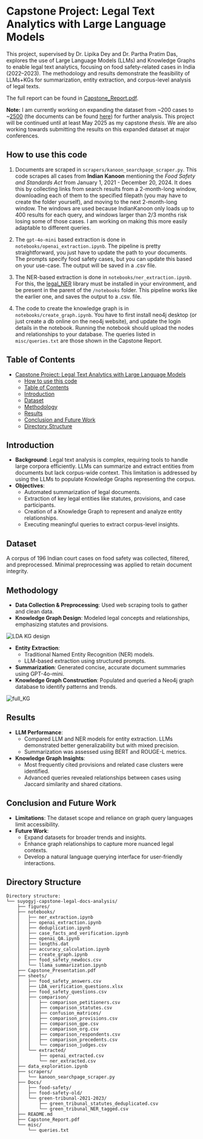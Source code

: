 # Capstone Project: Legal Text Analytics with Large Language Models

This project, supervised by Dr. Lipika Dey and Dr. Partha Pratim Das, explores the use of Large Language Models (LLMs) and Knowledge Graphs to enable legal text analytics, focusing on food safety-related cases in India (2022–2023). The methodology and results demonstrate the feasibility of LLMs+KGs for summarization, entity extraction, and corpus-level analysis of legal texts.

The full report can be found in [Capstone_Report.pdf](https://github.com/suyogyj/capstone-legal-docs-analysis/blob/main/Capstone_Report.pdf).

**Note:** I am currently working on expanding the dataset from ~200 cases to ~<u>2500</u> (the documents can be found [here](https://drive.google.com/drive/folders/1OvoYxTg6QT9cXBDkYe6SmyxzlanrB6cy?usp=sharing)) for further analysis. This project will be continued until at least May 2025 as my capstone *thesis*. We are also working towards submitting the results on this expanded dataset at major conferences.


## How to use this code

1. Documents are scraped in ```scrapers/kanoon_searchpage_scraper.py```. This code scrapes all cases from **Indian Kanoon** mentioning the *Food Safety and Standards Act* from January 1, 2021 - December 20, 2024. It does this by collecting links from search results from a 2-month-long window, downloading each of them to the specified filepath (you may have to create the folder yourself), and moving to the next 2-month-long window. The windows are used because IndianKanoon only loads up to 400 results for each query, and windows larger than 2/3 months risk losing some of those cases. I am working on making this more easily adaptable to different queries.

2. The ```gpt-4o-mini``` based extraction is done in ```notebooks/openai_extraction.ipynb```. The pipeline is pretty straightforward, you just have to update the path to your documents. The prompts specify food safety cases, but you can update this based on your use-case. The output will be saved in a .csv file.
   
3. The NER-based extraction is done in ```notebooks/ner_extraction.ipynb```. For this, the [legal_NER](https://github.com/Legal-NLP-EkStep/legal_NER) library must be installed in your environment, and be present in the parent of the ```/notebooks``` folder. This pipeline works like the earlier one, and saves the output to a .csv. file.

4. The code to create the knowledge graph is in ```notebooks/create_graph.ipynb```. You have to first install neo4j desktop (or just create a db online on the neo4j website), and update the login details in the notebook. Running the notebook should upload the nodes and relationships to your database. The queries listed in ```misc/queries.txt``` are those shown in the Capstone Report.

## Table of Contents

- [Capstone Project: Legal Text Analytics with Large Language Models](#capstone-project-legal-text-analytics-with-large-language-models)
  - [How to use this code](#how-to-use-this-code)
  - [Table of Contents](#table-of-contents)
  - [Introduction](#introduction)
  - [Dataset](#dataset)
  - [Methodology](#methodology)
  - [Results](#results)
  - [Conclusion and Future Work](#conclusion-and-future-work)
  - [Directory Structure](#directory-structure)
  
## Introduction

- **Background**: Legal text analysis is complex, requiring tools to handle large corpora efficiently. LLMs can summarize and extract entities from documents but lack corpus-wide context. This limitation is addressed by using the LLMs to populate Knowledge Graphs representing the corpus.
- **Objectives**:
  - Automated summarization of legal documents.
  - Extraction of key legal entities like statutes, provisions, and case participants.
  - Creation of a Knowledge Graph to represent and analyze entity relationships.
  - Executing meaningful queries to extract corpus-level insights.

## Dataset

A corpus of 196 Indian court cases on food safety was collected, filtered, and preprocessed. Minimal preprocessing was applied to retain document integrity.

## Methodology

- **Data Collection & Preprocessing**: Used web scraping tools to gather and clean data.
- **Knowledge Graph Design**: Modeled legal concepts and relationships, emphasizing statutes and provisions.

![LDA KG design](https://github.com/user-attachments/assets/6c7ca12e-b447-40ef-9f19-dbbc83cc4eb6)
  
- **Entity Extraction**:
  - Traditional Named Entity Recognition (NER) models.
  - LLM-based extraction using structured prompts.
- **Summarization**: Generated concise, accurate document summaries using GPT-4o-mini.
- **Knowledge Graph Construction**: Populated and queried a Neo4j graph database to identify patterns and trends.

![full_KG](https://github.com/user-attachments/assets/844e0b91-6b10-4012-bf54-440b21c1f47c)


## Results

- **LLM Performance**:
  - Compared LLM and NER models for entity extraction. LLMs demonstrated better generalizability but with mixed precision.
  - Summarization was assessed using BERT and ROUGE-L metrics.
- **Knowledge Graph Insights**:
  - Most frequently cited provisions and related case clusters were identified.
  - Advanced queries revealed relationships between cases using Jaccard similarity and shared citations.

## Conclusion and Future Work

- **Limitations**: The dataset scope and reliance on graph query languages limit accessibility.
- **Future Work**:
  - Expand datasets for broader trends and insights.
  - Enhance graph relationships to capture more nuanced legal contexts.
  - Develop a natural language querying interface for user-friendly interactions.

## Directory Structure

```
Directory structure:
└── suyogyj-capstone-legal-docs-analysis/
    ├── figures/
    ├── notebooks/
    │   ├── ner_extraction.ipynb
    │   ├── openai_extraction.ipynb
    │   ├── deduplication.ipynb
    │   ├── case_facts_and_verification.ipynb
    │   ├── openai_QA.ipynb
    │   ├── lengths.dat
    │   ├── accuracy_calculation.ipynb
    │   ├── create_graph.ipynb
    │   ├── food_safety_newdocs.csv
    │   └── llama_summarization.ipynb
    ├── Capstone_Presentation.pdf
    ├── sheets/
    │   ├── food_safety_answers.csv
    │   ├── LDA_verification_questions.xlsx
    │   ├── food_safety_questions.csv
    │   ├── comparison/
    │   │   ├── comparison_petitioners.csv
    │   │   ├── comparison_statutes.csv
    │   │   ├── confusion_matrices/
    │   │   ├── comparison_provisions.csv
    │   │   ├── comparison_gpe.csv
    │   │   ├── comparison_org.csv
    │   │   ├── comparison_respondents.csv
    │   │   ├── comparison_precedents.csv
    │   │   └── comparison_judges.csv
    │   └── extracted/
    │       ├── openai_extracted.csv
    │       └── ner_extracted.csv
    ├── data_exploration.ipynb
    ├── scrapers/
    │   └── kanoon_searchpage_scraper.py
    ├── Docs/
    │   ├── food-safety/
    │   ├── food-safety-old/
    │   └── green-tribunal-2021-2023/
    │       ├── green_tribunal_statutes_deduplicated.csv
    │       └── green_tribunal_NER_tagged.csv
    ├── README.md
    ├── Capstone_Report.pdf
    └── misc/
        └── queries.txt
```
